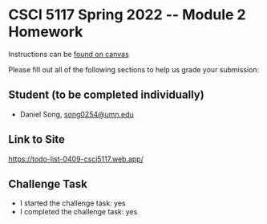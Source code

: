 # CSCI 5117 Spring 2022 -- Module 2 Homework


Instructions can be [found on canvas](https://canvas.umn.edu/courses/291031/pages/homework-2)

Please fill out all of the following sections to help us grade your submission:

## Student (to be completed individually)

* Daniel Song, song0254@umn.edu

## Link to Site

<https://todo-list-0409-csci5117.web.app/>

## Challenge Task

* I started the challenge task: yes
* I completed the challenge task: yes

